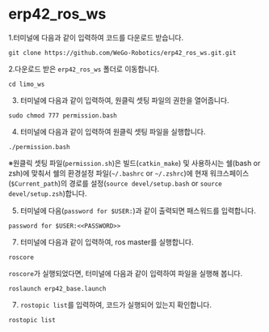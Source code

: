 # erp42_ros_ws

1.터미널에 다음과 같이 입력하여 코드를 다운로드 받습니다.

```
git clone https://github.com/WeGo-Robotics/erp42_ros_ws.git.git
```

2.다운로드 받은 ```erp42_ros_ws``` 폴더로 이동합니다.

```
cd limo_ws
```

3. 터미널에 다음과 같이 입력하여, 원클릭 셋팅 파일의 권한을 열어줍니다.

```
sudo chmod 777 permission.bash
```

4. 터미널에 다음과 같이 입력하여 원클릭 셋팅 파일을 실행합니다.
```
./permission.bash
```

※원클릭 셋팅 파일(```permission.sh```)은 빌드(```catkin_make```) 및 사용하시는 쉘(bash or zsh)에 맞춰서 쉘의 환경설정 파일(```~/.bashrc``` or ```~/.zshrc```)에 현재 워크스페이스(```$Current_path```)의 경로를 설정(```source devel/setup.bash``` or ```source devel/setup.zsh```)합니다.

5. 터미널에 다음(```password for $USER:```)과 같이 출력되면 패스워드를 입력합니다.
```
password for $USER:<<PASSWORD>>
```

7. 터미널에 다음과 같이 입력하여, ros master를 실행합니다.

```
roscore
```

```roscore```가 실행되었다면, 터미널에 다음과 같이 입력하여 파일을 실행해 봅니다.

```
roslaunch erp42_base.launch
```

7. ```rostopic list```를 입력하여, 코드가 실행되어 있는지 확인합니다.

```
rostopic list
```
